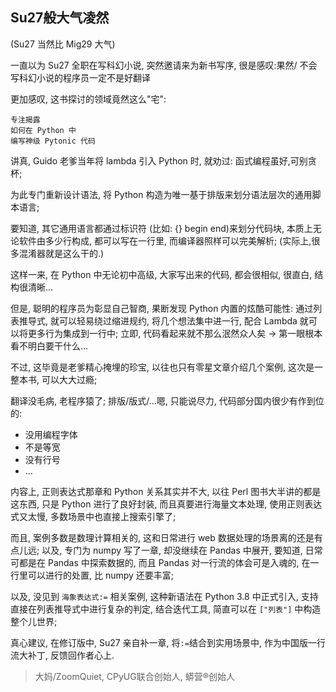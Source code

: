 ## Su27般大气凌然
(Su27 当然比 Mig29 大气)

一直以为 Su27 全职在写科幻小说,
突然邀请来为新书写序,
很是感叹:果然/
不会写科幻小说的程序员一定不是好翻译

更加感叹, 这书探讨的领域竟然这么"宅":

    专注揭露
    如何在 Python 中
    编写神级 Pytonic 代码

讲真, Guido 老爹当年将 lambda 引入 Python 时,
就劝过: 函式编程虽好,可别贪杯;

为此专门重新设计语法,
将 Python 构造为唯一基于排版来划分语法层次的通用脚本语言;

要知道, 其它通用语言都通过标识符
(比如: {} begin end)来划分代码块,
本质上无论软件由多少行构成,
都可以写在一行里,
而编译器照样可以完美解析;
(实际上,很多混淆器就是这么干的.)

这样一来,
在 Python 中无论初中高级,
大家写出来的代码,
都会很相似,
很直白,
结构很清晰...

但是,
聪明的程序员为彰显自己智商,
果断发现 Python 内置的炫酷可能性:
通过列表推导式,
就可以轻易绕过缩进规约,
将几个想法集中进一行,
配合 Lambda 就可以将更多行为集成到一行中;
立即,
代码看起来就不那么泯然众人矣 -> 第一眼根本看不明白要干什么...

不过, 这毕竟是老爹精心掩埋的珍宝,
以往也只有零星文章介绍几个案例,
这次是一整本书, 可以大大过瘾;

翻译没毛病, 老程序猿了;
排版/版式/...嗯, 只能说尽力,
代码部分国内很少有作到位的:

- 没用编程字体
- 不是等宽
- 没有行号
- ...

内容上, 正则表达式那章和 Python 关系其实并不大,
以往 Perl 图书大半讲的都是这东西, 只是 Python 进行了良好封装,
而且真要进行海量文本处理,
使用正则表达式又太慢, 多数场景中也直接上搜索引擎了;

而且, 案例多数是数理计算相关的,
这和日常进行 web 数据处理的场景离的还是有点儿远;
以及, 专门为 numpy 写了一章,
却没继续在 Pandas 中展开,
要知道, 日常可都是在 Pandas 中探索数据的,
而且 Pandas 对一行流的体会可是入魂的,
在一行里可以进行的处置, 比 numpy 还要丰富;

以及, 没见到 `海象表达式:=` 相关案例,
这种新语法在 Python 3.8 中正式引入,
支持直接在列表推导式中进行复杂的判定,
结合迭代工具, 简直可以在 `["列表"]` 中构造整个儿世界;

真心建议, 在修订版中, Su27 亲自补一章, 将`:=`结合到实用场景中,
作为中国版一行流大补丁,  反馈回作者心上.

> 大妈/ZoomQuiet, CPyUG联合创始人, 蟒营®创始人




